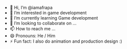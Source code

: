 - 👋 Hi, I’m @iamafrapa
- 👀 I’m interested in game development
- 🌱 I’m currently learning Game development
- 💞️ I’m looking to collaborate on ...
- 📫 How to reach me ...
- 😄 Pronouns: He / Him
- ⚡ Fun fact: I also do animation and production design :)

<!---
iamafrapa/iamafrapa is a ✨ special ✨ repository because its `README.md` (this file) appears on your GitHub profile.
You can click the Preview link to take a look at your changes.
--->
